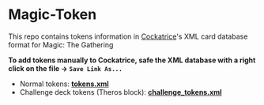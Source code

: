 Magic-Token
=================

This repo contains tokens information in [Cockatrice](http://github.com/cockatrice/cockatirce)'s XML card database format for Magic: The Gathering
<br>

**To add tokens manually to Cockatrice, safe the XML database with a right click on the file &rarr; `Save Link As...`**<br>

- Normal tokens: [**tokens.xml**](https://raw.githubusercontent.com/Cockatrice/Magic-Token/master/tokens.xml)<br>
- Challenge deck tokens (Theros block):  [**challenge_tokens.xml**](https://raw.githubusercontent.com/Cockatrice/Magic-Token/master/challenge_tokens.xml)
